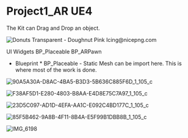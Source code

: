 # Project1_AR UE4 
The Kit can Drag and Drop an object.

<img src="https://www.nicepng.com/png/detail/27-274104_donuts-transparent-doughnut-pink-icing.png" alt="Donuts Transparent - Doughnut Pink Icing@nicepng.com">

  
 UI Widgets
 BP_Placeable
 BP_ARPawn
 
 * Blueprint *
 BP_Placeable - Static Mesh can be import here. This is where most of the work is done.
 
 ![90A5A30A-D8AC-4BA5-B3D3-5B636C885F6D_1_105_c](https://user-images.githubusercontent.com/64766737/83375755-e5305680-a40a-11ea-9328-19e27b555da3.jpeg)

 ![F38AF5D1-E280-4803-B8AA-E4D8E75C7A97_1_105_c](https://user-images.githubusercontent.com/64766737/83375387-af3ea280-a409-11ea-8728-a5161724da90.jpeg)
 
![23D5C097-AD1D-4EFA-AA1C-E092C4BD177C_1_105_c](https://user-images.githubusercontent.com/64766737/83323530-661c1080-a29a-11ea-8dd3-739f3a8edcfe.jpeg)


![85F5B462-9A8B-4F11-8B4A-E5F99B1DBB8B_1_105_c](https://user-images.githubusercontent.com/64766737/83323601-f5292880-a29a-11ea-8e26-a9d65d01cc8e.jpeg)

 
![IMG_6198](https://user-images.githubusercontent.com/64766737/83323420-a3cc6980-a299-11ea-907a-3a12619b90a8.PNG)
